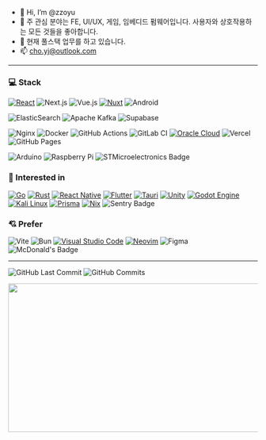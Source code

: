 - 👋 Hi, I’m @zzoyu
- 👀 주 관심 분야는 FE, UI/UX, 게임, 임베디드 펌웨어입니다. 사용자와 상호작용하는 모든 것들을 좋아합니다.
- 🌱 현재 풀스택 업무를 하고 있습니다.
- 📫 cho.yj@outlook.com
---

### 💻 Stack
[![React](https://img.shields.io/badge/React-%2320232a.svg?logo=react&logoColor=%2361DAFB)](#) ![Next.js](https://img.shields.io/badge/Next-black?logo=next.js) ![Vue.js](https://img.shields.io/badge/vuejs-%2335495e.svg?logo=vuedotjs) [![Nuxt](https://img.shields.io/badge/Nuxt-002E3B?logo=nuxt&logoColor=#00DC82)](#) ![Android](https://img.shields.io/badge/Android-3DDC84?logo=android)

![ElasticSearch](https://img.shields.io/badge/ElasticSearch-005571?logo=elasticsearch) ![Apache Kafka](https://img.shields.io/badge/Apache%20Kafka-000?logo=apachekafka) ![Supabase](https://img.shields.io/badge/Supabase-3ECF8E?logo=supabase)

![Nginx](https://img.shields.io/badge/nginx-%23009639.svg?logo=nginx) ![Docker](https://img.shields.io/badge/docker-%230db7ed.svg?logo=docker) ![GitHub Actions](https://img.shields.io/badge/github%20actions-%232671E5.svg?logo=githubactions) ![GitLab CI](https://img.shields.io/badge/gitlab%20ci-%23181717.svg?logo=gitlab) [![Oracle Cloud](https://custom-icon-badges.demolab.com/badge/Oracle%20Cloud-F80000?logo=oracle&logoColor=white)](#) ![Vercel](https://img.shields.io/badge/vercel-%23000000.svg?logo=vercel) ![GitHub Pages](https://img.shields.io/badge/github%20pages-121013?logo=github)

![Arduino](https://img.shields.io/badge/-Arduino-00979D?logo=Arduino) ![Raspberry Pi](https://img.shields.io/badge/-Raspberry_Pi-C51A4A?logo=Raspberry-Pi) ![STMicroelectronics Badge](https://img.shields.io/badge/STMicroelectronics-03234B?logo=stmicroelectronics&logoColor=fff)

### 🧐 Interested in
[![Go](https://img.shields.io/badge/Go-%2300ADD8.svg?&logo=go&logoColor=white)](#) [![Rust](https://img.shields.io/badge/Rust-%23000000.svg?e&logo=rust&logoColor=white)](#) [![React Native](https://img.shields.io/badge/React_Native-%2320232a.svg?logo=react&logoColor=%2361DAFB)](#) [![Flutter](https://img.shields.io/badge/Flutter-02569B?logo=flutter&logoColor=fff)](#) [![Tauri](https://img.shields.io/badge/Tauri-24C8D8?logo=tauri&logoColor=fff)](#) [![Unity](https://img.shields.io/badge/Unity-%23000000.svg?logo=unity&logoColor=white)](#) [![Godot Engine](https://img.shields.io/badge/Godot-%23FFFFFF.svg?logo=godot-engine)](#) [![Kali Linux](https://img.shields.io/badge/Kali%20Linux-557C94?logo=kalilinux&logoColor=fff)](#) [![Prisma](https://img.shields.io/badge/Prisma-2D3748?logo=prisma&logoColor=white)](#) [![Nix](https://img.shields.io/badge/Nix-5277C3?logo=nixos&logoColor=fff)](#) ![Sentry Badge](https://img.shields.io/badge/Sentry-362D59?logo=sentry&logoColor=fff)

### 💘 Prefer
![Vite](https://img.shields.io/badge/vite-%23646CFF.svg?logo=vite) ![Bun](https://img.shields.io/badge/Bun-%23000000.svg?logo=bun) [![Visual Studio Code](https://custom-icon-badges.demolab.com/badge/Visual%20Studio%20Code-0078d7.svg?logo=vsc&logoColor=white)](#) [![Neovim](https://img.shields.io/badge/Neovim-57A143?logo=neovim&logoColor=fff)](#) ![Figma](https://img.shields.io/badge/Figma-0AC97F?logo=figma&logoColor=fff) ![McDonald's Badge](https://img.shields.io/badge/McDonald's-FBC817?logo=mcdonalds&logoColor=000)

---

 ![GitHub Last Commit](https://img.shields.io/github/last-commit/zzoyu/zzoyu?color=red&logo=github) ![GitHub Commits](https://img.shields.io/github/commit-activity/m/zzoyu/zzoyu?logo=github)

<a href="https://github.com/devxb/gitanimals">
<img
  src="https://render.gitanimals.org/farms/zzoyu"
  width="600"
  height="300"
/>
</a>


<!---
zzoyu/zzoyu is a ✨ special ✨ repository because its `README.md` (this file) appears on your GitHub profile.
You can click the Preview link to take a look at your changes.
--->
